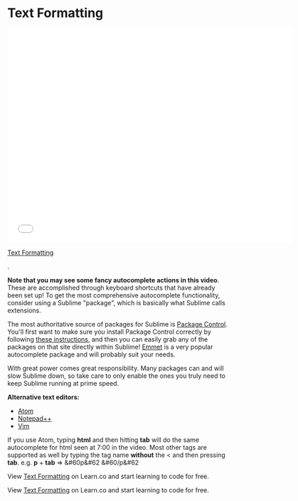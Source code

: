 # Text Formatting

<iframe width="640" height="480" src="//www.youtube.com/embed/toswcv5oj9I?rel=0&modestbranding=1" frameborder="0" allowfullscreen></iframe>

<p><a href="https://www.youtube.com/watch?v=toswcv5oj9I">Text Formatting</a></p>.

**Note that you may see some fancy autocomplete actions in this video**. These are accomplished through keyboard shortcuts that have already been set up! To get the most comprehensive autocomplete functionality, consider using a Sublime  "package", which is basically what Sublime calls extensions.

The most authoritative source of packages for Sublime is [Package Control](https://packagecontrol.io/). You'll first want to make sure you install Package Control correctly by following [these instructions](https://packagecontrol.io/installation), and then you can easily grab any of the packages on that site directly within Sublime! [Emmet](https://packagecontrol.io/packages/Emmet) is a very popular autocomplete package and will probably suit your needs.

With great power comes great responsibility. Many packages can and will slow Sublime down, so take care to only enable the ones you truly need to keep Sublime running at prime speed.

 **Alternative text editors:**
 <ul>
	 <li><a href="https://atom.io/">Atom</a></li>
	 <li><a href="https://notepad-plus-plus.org/">Notepad++</a></li>
	 <li><a href="http://www.vim.org/download.php">Vim</a></li>
 </ul>
 
 If you use Atom, typing **html** and then hitting **tab** will do the same autocomplete for html seen at 7:00 in the video.
 Most other tags are supported as well by typing the tag name **without** the < and then pressing **tab**.
 e.g. **p** + **tab** => 		&#60p&#62 &#60/p&#62
		

<p data-visibility='hidden'>View <a href='https://learn.co/lessons/text-formatting' title='Text Formatting'>Text Formatting</a> on Learn.co and start learning to code for free.</p>

<p class='util--hide'>View <a href='https://learn.co/lessons/text-formatting'>Text Formatting</a> on Learn.co and start learning to code for free.</p>
